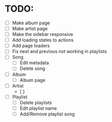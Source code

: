 # TODO:

- [ ] Make album page
- [ ] Make artist page
- [ ] Make the sidebar responsive
- [ ] Add loading states to actions
- [ ] Add page loaders
- [ ] Fix next and previous not working in playlists
- [ ] Song
  - [ ] Edit metadata
  - [ ] Delete song
- [ ] Album
  - [ ] Album page
- [ ] Artist
  - [ ] 
- [ ] Playlist
  - [ ] Delete playlists
  - [ ] Edit playlist name
  - [ ] Add/Remove playlist song

